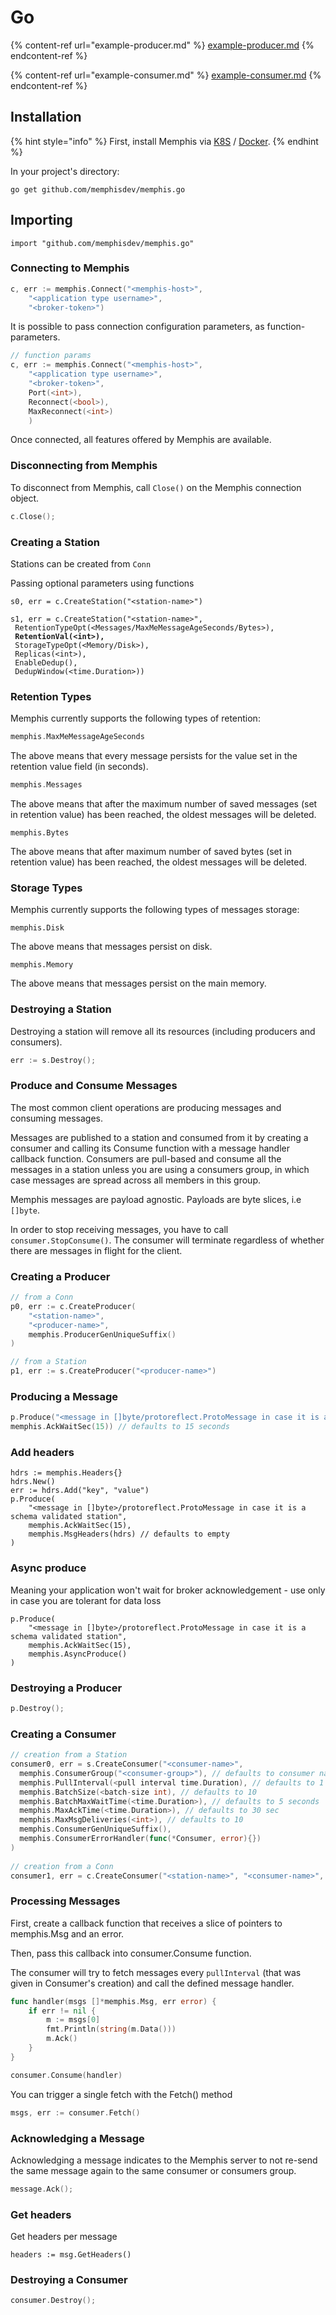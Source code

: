 # Go

{% content-ref url="example-producer.md" %}
[example-producer.md](example-producer.md)
{% endcontent-ref %}

{% content-ref url="example-consumer.md" %}
[example-consumer.md](example-consumer.md)
{% endcontent-ref %}

## Installation

{% hint style="info" %}
First, install Memphis via [K8S](../../deployment/kubernetes/) / [Docker](../../deployment/docker-compose.md).
{% endhint %}

In your project's directory:

```
go get github.com/memphisdev/memphis.go
```

## Importing

```
import "github.com/memphisdev/memphis.go"
```

### Connecting to Memphis

```go
c, err := memphis.Connect("<memphis-host>", 
	"<application type username>", 
	"<broker-token>")
```

It is possible to pass connection configuration parameters, as function-parameters.

```go
// function params
c, err := memphis.Connect("<memphis-host>", 
	"<application type username>", 
	"<broker-token>",
	Port(<int>),        
	Reconnect(<bool>),
	MaxReconnect(<int>)
	)
```

Once connected, all features offered by Memphis are available.

### Disconnecting from Memphis

To disconnect from Memphis, call `Close()` on the Memphis connection object.

```go
c.Close();
```

### Creating a Station

Stations can be created from `Conn`

Passing optional parameters using functions&#x20;

<pre class="language-go"><code class="lang-go">s0, err = c.CreateStation("&#x3C;station-name>")

s1, err = c.CreateStation("&#x3C;station-name>", 
 RetentionTypeOpt(&#x3C;Messages/MaxMeMessageAgeSeconds/Bytes>),
<strong> RetentionVal(&#x3C;int>), 
</strong> StorageTypeOpt(&#x3C;Memory/Disk>), 
 Replicas(&#x3C;int>), 
 EnableDedup(), 
 DedupWindow(&#x3C;time.Duration>))</code></pre>

### Retention Types

Memphis currently supports the following types of retention:

```go
memphis.MaxMeMessageAgeSeconds
```

The above means that every message persists for the value set in the retention value field (in seconds).

```go
memphis.Messages
```

The above means that after the maximum number of saved messages (set in retention value) has been reached, the oldest messages will be deleted.

```
memphis.Bytes
```

The above means that after maximum number of saved bytes (set in retention value) has been reached, the oldest messages will be deleted.

### Storage Types

Memphis currently supports the following types of messages storage:

```
memphis.Disk
```

The above means that messages persist on disk.

```
memphis.Memory
```

The above means that messages persist on the main memory.

### Destroying a Station

Destroying a station will remove all its resources (including producers and consumers).

```go
err := s.Destroy();
```

### Produce and Consume Messages

The most common client operations are producing messages and consuming messages.

Messages are published to a station and consumed from it by creating a consumer and calling its Consume function with a message handler callback function. Consumers are pull-based and consume all the messages in a station unless you are using a consumers group, in which case messages are spread across all members in this group.

Memphis messages are payload agnostic. Payloads are byte slices, i.e `[]byte`.

In order to stop receiving messages, you have to call `consumer.StopConsume()`. The consumer will terminate regardless of whether there are messages in flight for the client.

### Creating a Producer

```go
// from a Conn
p0, err := c.CreateProducer(
	"<station-name>",
	"<producer-name>",
	memphis.ProducerGenUniqueSuffix()
) 

// from a Station
p1, err := s.CreateProducer("<producer-name>")
```

### Producing a Message

```go
p.Produce("<message in []byte/protoreflect.ProtoMessage in case it is a schema validated station>",
memphis.AckWaitSec(15)) // defaults to 15 seconds
```

### Add headers

```
hdrs := memphis.Headers{}
hdrs.New()
err := hdrs.Add("key", "value")
p.Produce(
	"<message in []byte>/protoreflect.ProtoMessage in case it is a schema validated station",
    memphis.AckWaitSec(15),
	memphis.MsgHeaders(hdrs) // defaults to empty
)
```

### Async produce

Meaning your application won't wait for broker acknowledgement - use only in case you are tolerant for data loss

```
p.Produce(
	"<message in []byte>/protoreflect.ProtoMessage in case it is a schema validated station",
    memphis.AckWaitSec(15),
	memphis.AsyncProduce()
)
```

### Destroying a Producer

```go
p.Destroy();
```

### Creating a Consumer

```go
// creation from a Station
consumer0, err = s.CreateConsumer("<consumer-name>",
  memphis.ConsumerGroup("<consumer-group>"), // defaults to consumer name
  memphis.PullInterval(<pull interval time.Duration), // defaults to 1 second
  memphis.BatchSize(<batch-size int), // defaults to 10
  memphis.BatchMaxWaitTime(<time.Duration>), // defaults to 5 seconds
  memphis.MaxAckTime(<time.Duration>), // defaults to 30 sec
  memphis.MaxMsgDeliveries(<int>), // defaults to 10
  memphis.ConsumerGenUniqueSuffix(),
  memphis.ConsumerErrorHandler(func(*Consumer, error){})
)
  
// creation from a Conn
consumer1, err = c.CreateConsumer("<station-name>", "<consumer-name>", ...) 
```

### Processing Messages

First, create a callback function that receives a slice of pointers to memphis.Msg and an error.

Then, pass this callback into consumer.Consume function.

The consumer will try to fetch messages every `pullInterval` (that was given in Consumer's creation) and call the defined message handler.

```go
func handler(msgs []*memphis.Msg, err error) {
	if err != nil {
		m := msgs[0]
		fmt.Println(string(m.Data()))
		m.Ack()
	}
}

consumer.Consume(handler)
```

You can trigger a single fetch with the Fetch() method

```go
msgs, err := consumer.Fetch()
```

### Acknowledging a Message

Acknowledging a message indicates to the Memphis server to not re-send the same message again to the same consumer or consumers group.

```go
message.Ack();
```

### Get headers

Get headers per message

```
headers := msg.GetHeaders()
```

### Destroying a Consumer

```go
consumer.Destroy();
```
